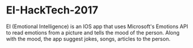 # EI-HackTech-2017
EI (Emotional Intelligence) is an IOS app that uses Microsoft's Emotions API to read emotions from a picture and tells the mood of the person. Along with the mood, the app suggest jokes, songs, articles to the person. 
